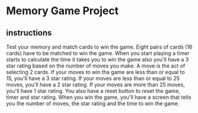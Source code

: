 # Memory Game Project


## instructions
Test your memory and match cards to win the game. Eight pairs of cards (16 cards) have to be matched to win the game. When you start playing a timer starts to calculate the time it takes you to win the game also you'll have a 3 star rating based on the number of moves you make.
A move is the act of selecting 2 cards. If your moves to win tha game are less than or equal to 15, you'll have a 3 star rating. If your moves are less than or equal to 25 moves, you'll have a 2 star rating. If your moves are more than 25 moves, you'll have 1 star rating. You also have a reset button to reset the game, timer and star rating. When you win the game, you'll have a screen that tells you the number of moves, the star rating and the time to win the game.

